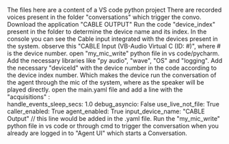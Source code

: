 The files here are a content of a  VS code python project
There are recorded voices present in the folder "conversations" which trigger the convo.
Download the application "CABLE OUTPUT"
Run the code "device_index" present in the folder to determine the device name and its index.
In the console you can see the Cable input integrated with the devices present in the system. observe this "CABLE Input (VB-Audio Virtual C (ID: #)", where # is the device number.
open "my_mic_write" python file in vs code/pycharm.
Add the necessary libraries like "py audio", "wave", "OS" and "logging".
Add the necessary  "deviceId" with the device number in the code according to the device index number. Which makes the device run the conversation of the agent through the mic of the system, where as the speaker will be played directly.
open the main.yaml file and add a line with the "acquisitions" :  
handle_events_sleep_secs: 1.0
    debug_asyncio: False
    use_live_not_file: True
    caller_enabled: True
    agent_enabled: True
    input_device_name: "CABLE Output" // this line would be added in the .yaml file.
Run the "my_mic_write" python  file in vs code or through cmd to trigger the conversation when you already are logged in to "Agent UI" which starts a Conversation.
